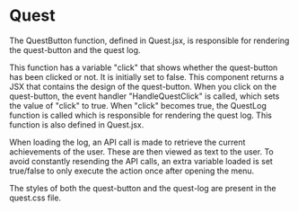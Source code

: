 # Quest
The QuestButton function, defined in Quest.jsx, is responsible for rendering the quest-button and the quest log.

This function has a variable "click" that shows whether the quest-button has been clicked or not. It is initially set to false.
This component returns a JSX that contains the design of the quest-button. 
When you click on the quest-button, the event handler "HandleQuestClick" is called, which sets the value of "click" to true.
When "click" becomes true, the QuestLog function is called which is responsible for rendering the quest log. This function is also defined in Quest.jsx.

When loading the log, an API call is made to retrieve the current achievements of the user. These are then viewed as text to the user.
To avoid constantly resending the API calls, an extra variable loaded is set true/false to only execute the action once after opening the menu.

The styles of both the quest-button and the quest-log are present in the quest.css file.